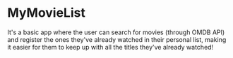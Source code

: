 # MyMovieList
It's a basic app where the user can search for movies (through OMDB API) and register the ones they've already watched in their personal list, making it easier for them to keep up with all the titles they've already watched!
